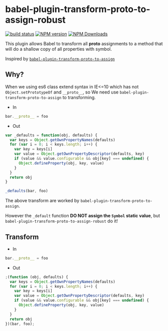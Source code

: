 # babel-plugin-transform-proto-to-assign-robust

[![build status](https://img.shields.io/travis/imcuttle/babel-plugin-transform-proto-to-assign-robust/master.svg?style=flat-square)](https://travis-ci.org/imcuttle/babel-plugin-transform-proto-to-assign-robust)
[![NPM version](https://img.shields.io/npm/v/babel-plugin-transform-proto-to-assign-robust.svg?style=flat-square)](https://www.npmjs.com/package/babel-plugin-transform-proto-to-assign-robust)
[![NPM Downloads](https://img.shields.io/npm/dm/babel-plugin-transform-proto-to-assign-robust.svg?style=flat-square&maxAge=43200)](https://www.npmjs.com/package/babel-plugin-transform-proto-to-assign-robust)

This plugin allows Babel to transform all **proto** assignments to a method that will do a shallow copy of all properties with symbol.

Inspired by [`babel-plugin-transform-proto-to-assign`](https://github.com/babel/babel/tree/6.x/packages/babel-plugin-transform-proto-to-assign)

## Why?

When we using es6 class extend syntax in IE<=10 which has not `Object.setPrototypeOf` and `__proto__`, so We need use `babel-plugin-transform-proto-to-assign` to transforming.

- In

```javascript
bar.__proto__ = foo
```

- Out

```javascript
var _defaults = function(obj, defaults) {
  var keys = Object.getOwnPropertyNames(defaults)
  for (var i = 0; i < keys.length; i++) {
    var key = keys[i]
    var value = Object.getOwnPropertyDescriptor(defaults, key)
    if (value && value.configurable && obj[key] === undefined) {
      Object.defineProperty(obj, key, value)
    }
  }
  return obj
}

_defaults(bar, foo)
```

The above transform are worked by `babel-plugin-transform-proto-to-assign`.

However the `_default` function **DO NOT assign the `Symbol` static value**, but `babel-plugin-transform-proto-to-assign-robust` do it!

## Transform
- In
```javascript
bar.__proto__ = foo
```

- Out
```javascript
;(function (obj, defaults) {
  var keys = Object.getOwnPropertyNames(defaults)
  for (var i = 0; i < keys.length; i++) {
    var key = keys[i]
    var value = Object.getOwnPropertyDescriptor(defaults, key)
    if (value && value.configurable && obj[key] === undefined) {
      Object.defineProperty(obj, key, value)
    }
  }
  return obj
})(bar, foo);
```

